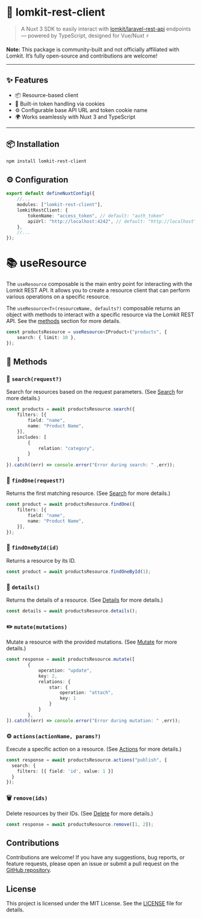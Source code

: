 # 🔗 lomkit-rest-client

> A Nuxt 3 SDK to easily interact with [lomkit/laravel-rest-api](https://github.com/lomkit/laravel-rest-api) endpoints — powered by TypeScript, designed for Vue/Nuxt ⚡️

**Note:** This package is community-built and not officially affiliated with Lomkit. It’s fully open-source and contributions are welcome!

---

## ✨ Features

-   📦 Resource-based client
-   🔐 Built-in token handling via cookies
-   ⚙️ Configurable base API URL and token cookie name
-   🌍 Works seamlessly with Nuxt 3 and TypeScript

---

## 📦 Installation

```bash
npm install lomkit-rest-client
```

## ⚙️ Configuration

```typescript
export default defineNuxtConfig({
	//...
	modules: ["lomkit-rest-client"],
	lomkitRestClient: {
		tokenName: "access_token", // default: "auth_token"
		apiUrl: "http://localhost:4242", // default: "http://localhost"
	},
	//...
});
```

# 📚 useResource

The `useResource` composable is the main entry point for interacting with the Lomkit REST API. It allows you to create a resource client that can perform various operations on a specific resource.

The `useResource<T>(resourceName, defaults?)` composable returns an object with methods to interact with a specific resource via the Lomkit REST API. See the [methods](#methods) section for more details.

```ts
const productsResource = useResource<IProduct>("products", {
	search: { limit: 10 },
});
```

## <a id="methods"></a> 🧩 Methods

### 🔎 `search(request?)`

Search for resources based on the request parameters. (See [Search](https://laravel-rest-api.lomkit.com/endpoints/search) for more details.)

```TypeScript
const products = await productsResource.search({
    filters: [{
        field: "name",
        name: "Product Name",
    }],
    includes: [
        {
            relation: "category",
        }
    ]
}).catch((err) => console.error("Error during search: " ,err));
```

### 🔎 `findOne(request?)`

Returns the first matching resource. (See [Search](https://laravel-rest-api.lomkit.com/endpoints/search) for more details.)

```TypeScript
const product = await productsResource.findOne({
    filters: [{
        field: "name",
        name: "Product Name",
    }],
});
```

### 🔎 `findOneById(id)`

Returns a resource by its ID.

```TypeScript
const product = await productsResource.findOneById(1);
```

### 🧾 `details()`

Returns the details of a resource. (See [Details](https://laravel-rest-api.lomkit.com/endpoints/details) for more details.)

```TypeScript
const details = await productsResource.details();
```

### ✏️ `mutate(mutations)`

Mutate a resource with the provided mutations. (See [Mutate](https://laravel-rest-api.lomkit.com/endpoints/mutate) for more details.)

```TypeScript
const response = await productsResource.mutate([
        {
            operation: "update",
            key: 2,
            relations: {
                star: {
                    operation: "attach",
                    key: 1
                }
            }
        },
]).catch((err) => console.error("Error during mutation: " ,err));
```

### ⚙️ `actions(actionName, params?)`

Execute a specific action on a resource. (See [Actions](https://laravel-rest-api.lomkit.com/endpoints/actions) for more details.)

```TypeScript
const response = await productsResource.actions("publish", {
  search: {
    filters: [{ field: 'id', value: 1 }]
  }
});
```

### 🗑️ `remove(ids)`

Delete resources by their IDs. (See [Delete](https://laravel-rest-api.lomkit.com/endpoints/delete) for more details.)

```TypeScript
const response = await productsResource.remove([1, 2]);
```

## Contributions

Contributions are welcome! If you have any suggestions, bug reports, or feature requests, please open an issue or submit a pull request on the [GitHub repository](https://github.com/edepauw/lomkit-rest-client).

## License

This project is licensed under the MIT License. See the [LICENSE](./LICENSE) file for details.
